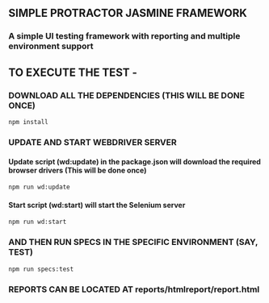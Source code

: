 ## SIMPLE PROTRACTOR JASMINE FRAMEWORK
### A simple UI testing framework with reporting and multiple environment support

## TO EXECUTE THE TEST -
### DOWNLOAD ALL THE DEPENDENCIES (THIS WILL BE DONE ONCE)
```npm install```

### UPDATE AND START WEBDRIVER SERVER
#### Update script (wd:update) in the package.json will download the required browser drivers (This will be done once)
```npm run wd:update```
#### Start script (wd:start) will start the Selenium server
```npm run wd:start```

### AND THEN RUN SPECS IN THE SPECIFIC ENVIRONMENT (SAY, TEST)
```npm run specs:test```

### REPORTS CAN BE LOCATED AT reports/htmlreport/report.html
